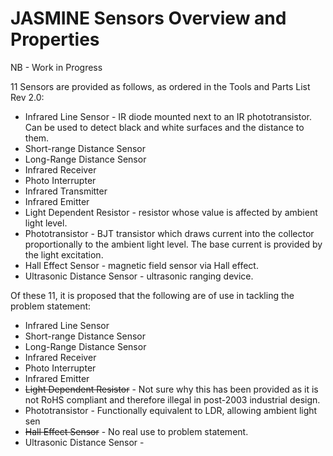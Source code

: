 # JASMINE Sensors Overview and Properties

NB - Work in Progress

11 Sensors are provided as follows, as ordered in the Tools and Parts List Rev 2.0:
* Infrared Line Sensor - IR diode mounted next to an IR phototransistor. Can be used to detect black and white surfaces and the distance to them.
* Short-range Distance Sensor
* Long-Range Distance Sensor
* Infrared Receiver
* Photo Interrupter
* Infrared Transmitter
* Infrared Emitter
* Light Dependent Resistor - resistor whose value is affected by ambient light level.
* Phototransistor - BJT transistor which draws current into the collector proportionally to the ambient light level. The base current is provided by the light excitation.
* Hall Effect Sensor - magnetic field sensor via Hall effect.
* Ultrasonic Distance Sensor - ultrasonic ranging device.

Of these 11, it is proposed that the following are of use in tackling the problem statement:
* Infrared Line Sensor
* Short-range Distance Sensor
* Long-Range Distance Sensor
* Infrared Receiver
* Photo Interrupter
* Infrared Emitter
* ~~Light Dependent Resistor~~ - Not sure why this has been provided as it is not RoHS compliant and therefore illegal in post-2003 industrial design.
* Phototransistor - Functionally equivalent to LDR, allowing ambient light sen
* ~~Hall Effect Sensor~~ - No real use to problem statement.
* Ultrasonic Distance Sensor - 


